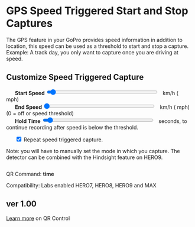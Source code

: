 <script src="../../jquery.min.js"></script>
<script src="../../qrcodeborder.js"></script>
<style>
        #qrcode{
            width: 100%;
        }
        div{
            width: 100%;
            display: inline-block;
        }
</style>

# GPS Speed Triggered Start and Stop Captures

The GPS feature in your GoPro provides speed information in addition to location, this speed can be used as a threshold to start and stop a capture.  Example: A track day, you only want to capture once you are driving at speed.

## Customize Speed Triggered Capture

&nbsp;&nbsp;&nbsp;&nbsp;&nbsp;&nbsp;**Start Speed** <input type="range" style="width: 300px;" id="snstvty" name="snstvty" min="1" max="165" value="6"><label for="snstvty"></label>&nbsp;&nbsp;<b id="snstvtytext"></b> km/h (<b id="snstvtymph"></b> mph)<br>
&nbsp;&nbsp;&nbsp;&nbsp;&nbsp;&nbsp;**End Speed** <input type="range" style="width: 300px;" id="esnstvty" name="esnstvty" min="0" max="165" value="0"><label for="esnstvty"></label>&nbsp;&nbsp;<b id="esnstvtytext"></b> km/h (<b id="esnstvtymph"></b> mph) (0 = off or speed threshold)<br>
&nbsp;&nbsp;&nbsp;&nbsp;&nbsp;&nbsp;**Hold Time** <input type="range" style="width: 300px;" id="hold" name="hold" min="0" max="120" value="5"><label for="hold"></label>&nbsp;&nbsp;<b id="holdtext"></b> seconds, to continue recording after speed is below the threshold.<br> 

&nbsp;&nbsp;&nbsp;&nbsp;&nbsp;&nbsp;<input type="checkbox" id="repeat" name="repeat" checked> 
<label for="repeat">Repeat speed triggered capture.</label><br>

Note: you will have to manually set the mode in which you capture.  The detector can be combined with the Hindsight feature on HERO9. 
 
<center>
<div id="qrcode"></div>
<br>
</center>

QR Command: <b id="qrtext">time</b><br>

Compatibility: Labs enabled HERO7, HERO8, HERO9 and MAX 
        
## ver 1.00
[Learn more](..) on QR Control

<script>
var once = true;
var qrcode;
var cmd = "oC";
var lasttimecmd = "";
var changed = true;

function makeQR() 
{	
  if(once === true)
  {
    qrcode = new QRCode(document.getElementById("qrcode"), 
    {
      text : "!oMBURN=\"\"",
      width : 360,
      height : 360,
      correctLevel : QRCode.CorrectLevel.M
    });
    once = false;
  }
}

function timeLoop()
{
  if(document.getElementById("snstvty") !== null)
  {
	var snstvty = parseInt(document.getElementById("snstvty").value);	
	document.getElementById("snstvtytext").innerHTML = snstvty;
	
	var smph = Math.trunc(snstvty * 0.6213712 * 10)/10.0;	
	document.getElementById("snstvtymph").innerHTML = smph;
	
	var esnstvty = parseInt(document.getElementById("esnstvty").value);	
	document.getElementById("esnstvtytext").innerHTML = esnstvty;	
	
	var emph = Math.trunc(esnstvty * 0.6213712 * 10)/10.0;	
	document.getElementById("esnstvtymph").innerHTML = emph;
			
	//var delay = parseInt(document.getElementById("delay").value);	
	//document.getElementById("delaytext").innerHTML = delay;	
	
	var hold = parseInt(document.getElementById("hold").value);	
	document.getElementById("holdtext").innerHTML = hold;	
		
	cmd = "!SK" + snstvty;
	
	if(esnstvty > 0 && esnstvty != snstvty) cmd = cmd + "-" + esnstvty;
	//if(delay > 0) cmd = cmd + 'D' + delay;
	if(hold > 0) cmd = cmd + 'H' + hold;	
	
    if(document.getElementById("repeat") !== null)
    {
      if(document.getElementById("repeat").checked === true)
      {
        cmd = cmd + "!R";
      }
    }
  }
  
  qrcode.clear(); 
  qrcode.makeCode(cmd);
  
  if(cmd != lasttimecmd)
  {
	changed = true;
	lasttimecmd = cmd;
  }
	
  if(changed === true)
  {
	document.getElementById("qrtext").innerHTML = cmd;
	changed = false;
  }
  
  var t = setTimeout(timeLoop, 100);
}

function myReloadFunction() {
  location.reload();
}

makeQR();
timeLoop();


</script>
